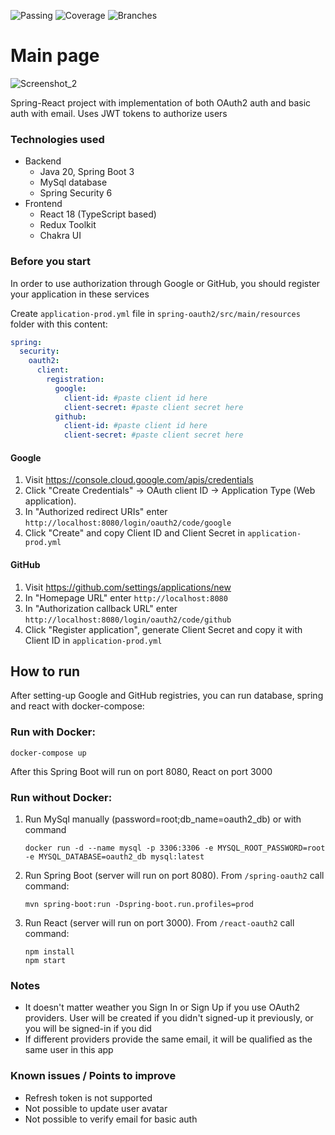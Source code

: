 ![Passing](../../actions/workflows/on_master.yml/badge.svg) 
![Coverage](../badges/badges/jacoco.svg) 
![Branches](../badges/badges/branches.svg)

# Main page
![Screenshot_2](https://user-images.githubusercontent.com/54511054/209580686-ec7d44bf-0999-4110-8b53-334498d5c763.png)

Spring-React project with implementation of both OAuth2 auth and basic auth with email. Uses JWT tokens to authorize users

### Technologies used
* Backend
    * Java 20, Spring Boot 3
    * MySql database
    * Spring Security 6
* Frontend
    * React 18 (TypeScript based)
    * Redux Toolkit
    * Chakra UI

### Before you start
In order to use authorization through Google or GitHub, you should register your application in these services

Create `application-prod.yml` file in `spring-oauth2/src/main/resources` folder with this content:
```yaml
spring:
  security:
    oauth2:
      client:
        registration:
          google:
            client-id: #paste client id here
            client-secret: #paste client secret here
          github:
            client-id: #paste client id here
            client-secret: #paste client secret here
```

#### Google
1. Visit https://console.cloud.google.com/apis/credentials
2. Click "Create Credentials" -> OAuth client ID -> Application Type (Web application).
3. In "Authorized redirect URIs" enter `http://localhost:8080/login/oauth2/code/google`
4. Click "Create" and copy Client ID and Client Secret in `application-prod.yml`

#### GitHub
1. Visit https://github.com/settings/applications/new
2. In "Homepage URL" enter `http://localhost:8080`
3. In "Authorization callback URL" enter `http://localhost:8080/login/oauth2/code/github`
4. Click "Register application", generate Client Secret and copy it with Client ID in `application-prod.yml`

## How to run
After setting-up Google and GitHub registries, you can run database, spring and react with docker-compose:

### Run with Docker:
```console
docker-compose up
```
After this Spring Boot will run on port 8080, React on port 3000

### Run without Docker:
1. Run MySql manually (password=root;db_name=oauth2_db) or with command
   ```console
   docker run -d --name mysql -p 3306:3306 -e MYSQL_ROOT_PASSWORD=root -e MYSQL_DATABASE=oauth2_db mysql:latest
   ```
2. Run Spring Boot (server will run on port 8080). From `/spring-oauth2` call command:
   ```console
   mvn spring-boot:run -Dspring-boot.run.profiles=prod
   ```

3. Run React (server will run on port 3000). From `/react-oauth2` call command:
   ```console
   npm install
   npm start
   ```

### Notes
* It doesn't matter weather you Sign In or Sign Up if you use OAuth2 providers. 
User will be created if you didn't signed-up it previously, or you will be signed-in if you did
* If different providers provide the same email, it will be qualified as the same user in this app

### Known issues / Points to improve
* Refresh token is not supported
* Not possible to update user avatar
* Not possible to verify email for basic auth


